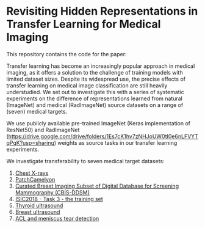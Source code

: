 # Revisiting Hidden Representations in Transfer Learning for Medical Imaging

This repository contains the code for the paper:

Transfer learning has become an increasingly popular approach in medical imaging, as it offers a solution to the challenge of training models with limited dataset sizes. Despite its widespread use, the precise effects of transfer learning on medical image classification are still heavily understudied. We set out to investigate this with a series of systematic experiments on the difference of representations learned from natural (ImageNet) and medical (RadImageNet) source datasets on a range of (seven) medical targets.

We use publicly available pre-trained ImageNet (Keras implementation of ResNet50) and RadImageNet (https://drive.google.com/drive/folders/1Es7cK1hv7zNHJoUW0tI0e6nLFVYTqPqK?usp=sharing) weights as source tasks in our transfer learning experiments.

We investigate transferability to seven medical target datasets:
1. [Chest X-rays](https://www.kaggle.com/paultimothymooney/chest-xray-pneumonia)
2. [PatchCamelyon](http://basveeling.nl/posts/pcam/)
3. [Curated Breast Imaging Subset of Digital Database for Screening Mammography (CBIS-DDSM)](https://wiki.cancerimagingarchive.net/pages/viewpage.action?pageId=22516629)
4. [ISIC2018 - Task 3 - the training set](https://challenge2018.isic-archive.com/task3/training/)
5. [Thyroid ultrasound](https://www.kaggle.com/datasets/dasmehdixtr/ddti-thyroid-ultrasound-images)
6. [Breast ultrasound](https://www.kaggle.com/datasets/aryashah2k/breast-ultrasound-images-dataset)
7. [ACL and meniscus tear detection](https://stanfordmlgroup.github.io/competitions/mrnet/)
